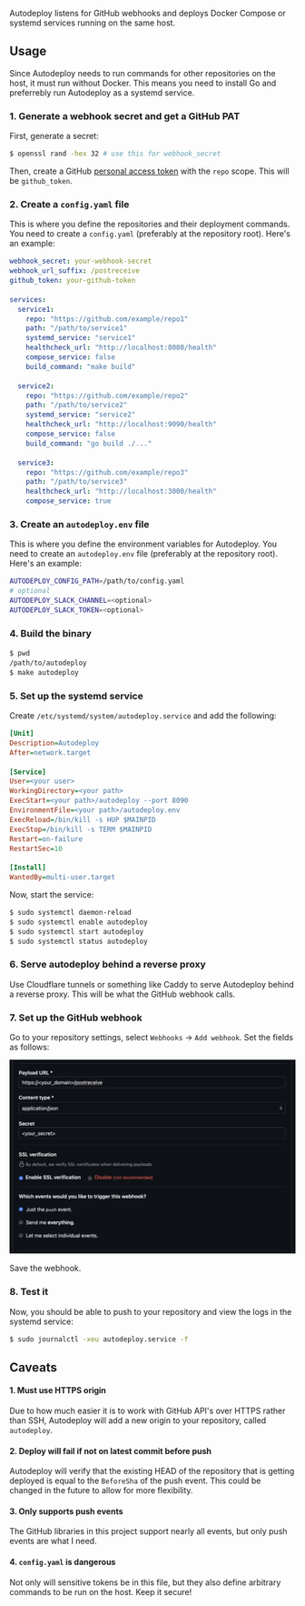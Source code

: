 Autodeploy listens for GitHub webhooks and deploys Docker Compose or systemd services running on the same host.

## Usage

Since Autodeploy needs to run commands for other repositories on the host, it must run without Docker. This means you need to install Go and preferrebly run Autodeploy as a systemd service.

### 1. Generate a webhook secret and get a GitHub PAT

First, generate a secret:

```bash
$ openssl rand -hex 32 # use this for webhook_secret
```

Then, create a GitHub [personal access token](https://github.com/settings/tokens) with the `repo` scope. This will be `github_token`.

### 2. Create a `config.yaml` file

This is where you define the repositories and their deployment commands. You need to create a `config.yaml` (preferably at the repository root). Here's an example:

```yaml
webhook_secret: your-webhook-secret
webhook_url_suffix: /postreceive
github_token: your-github-token

services:
  service1:
    repo: "https://github.com/example/repo1"
    path: "/path/to/service1"
    systemd_service: "service1"
    healthcheck_url: "http://localhost:8080/health"
    compose_service: false
    build_command: "make build"

  service2:
    repo: "https://github.com/example/repo2"
    path: "/path/to/service2"
    systemd_service: "service2"
    healthcheck_url: "http://localhost:9090/health"
    compose_service: false
    build_command: "go build ./..."

  service3:
    repo: "https://github.com/example/repo3"
    path: "/path/to/service3"
    healthcheck_url: "http://localhost:3000/health"
    compose_service: true
```

### 3. Create an `autodeploy.env` file

This is where you define the environment variables for Autodeploy. You need to create an `autodeploy.env` file (preferably at the repository root). Here's an example:

```bash
AUTODEPLOY_CONFIG_PATH=/path/to/config.yaml
# optional
AUTODEPLOY_SLACK_CHANNEL=<optional>
AUTODEPLOY_SLACK_TOKEN=<optional>
```

### 4. Build the binary

```bash
$ pwd
/path/to/autodeploy
$ make autodeploy
```

### 5. Set up the systemd service

Create `/etc/systemd/system/autodeploy.service` and add the following:

```ini
[Unit]
Description=Autodeploy
After=network.target

[Service]
User=<your user>
WorkingDirectory=<your path>
ExecStart=<your path>/autodeploy --port 8090
EnvironmentFile=<your path>/autodeploy.env
ExecReload=/bin/kill -s HUP $MAINPID
ExecStop=/bin/kill -s TERM $MAINPID
Restart=on-failure
RestartSec=10

[Install]
WantedBy=multi-user.target
```

Now, start the service:

```bash
$ sudo systemctl daemon-reload
$ sudo systemctl enable autodeploy
$ sudo systemctl start autodeploy
$ sudo systemctl status autodeploy
```

### 6. Serve autodeploy behind a reverse proxy

Use Cloudflare tunnels or something like Caddy to serve Autodeploy behind a reverse proxy. This will be what the GitHub webhook calls.

### 7. Set up the GitHub webhook

Go to your repository settings, select `Webhooks` -> `Add webhook`. Set the fields as follows:

![GitHub webhook settings](./img/webhook.png)

Save the webhook.

### 8. Test it

Now, you should be able to push to your repository and view the logs in the systemd service:

```bash
$ sudo journalctl -xeu autodeploy.service -f
```

## Caveats

#### 1. Must use HTTPS origin
Due to how much easier it is to work with GitHub API's over HTTPS rather than SSH, Autodeploy will add a new origin to your repository, called `autodeploy`.

#### 2. Deploy will fail if not on latest commit before push

Autodeploy will verify that the existing HEAD of the repository that is getting deployed is equal to the `BeforeSha` of the push event.
This could be changed in the future to allow for more flexibility.

#### 3. Only supports push events

The GitHub libraries in this project support nearly all events, but only push events are what I need.

#### 4. `config.yaml` is dangerous

Not only will sensitive tokens be in this file, but they also define arbitrary commands to be run on the host. Keep it secure!